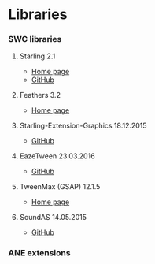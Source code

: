 # Libraries

### SWC libraries

1. Starling 2.1
	- [Home page](http://gamua.com/starling/)
	- [GitHub](https://github.com/Gamua/Starling-Framework)

2. Feathers 3.2
	- [Home page](http://feathersui.com/)

3. Starling-Extension-Graphics 18.12.2015
	- [GitHub](https://github.com/StarlingGraphics/Starling-Extension-Graphics)

4. EazeTween 23.03.2016
	- [GitHub](https://github.com/mayakwd/as3-eaze-tween)

5. TweenMax (GSAP) 12.1.5
	- [Home page](http://greensock.com/tweenmax-as)

6. SoundAS 14.05.2015
	- [GitHub](https://github.com/treefortress/SoundAS)

### ANE extensions
